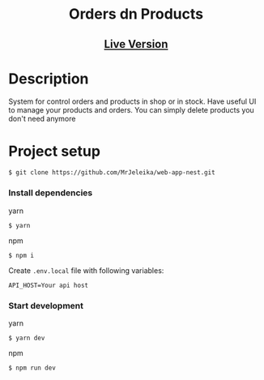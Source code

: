 <h1 align="center">Orders dn Products</h1>

<h2 align="center"><a href="https://dzencodeweb.herokuapp.com/orders">Live Version</a></h2>

# Description
System for control orders and products in shop or in stock. Have useful UI to manage your products and orders.
You can simply delete products you don't need anymore


# Project setup

```
$ git clone https://github.com/MrJeleika/web-app-nest.git
```
### Install dependencies
yarn
```
$ yarn
```
npm
```
$ npm i
```
Create `.env.local` file with following variables:
```
API_HOST=Your api host
```
### Start development
yarn
```
$ yarn dev
```
npm
```
$ npm run dev
```
